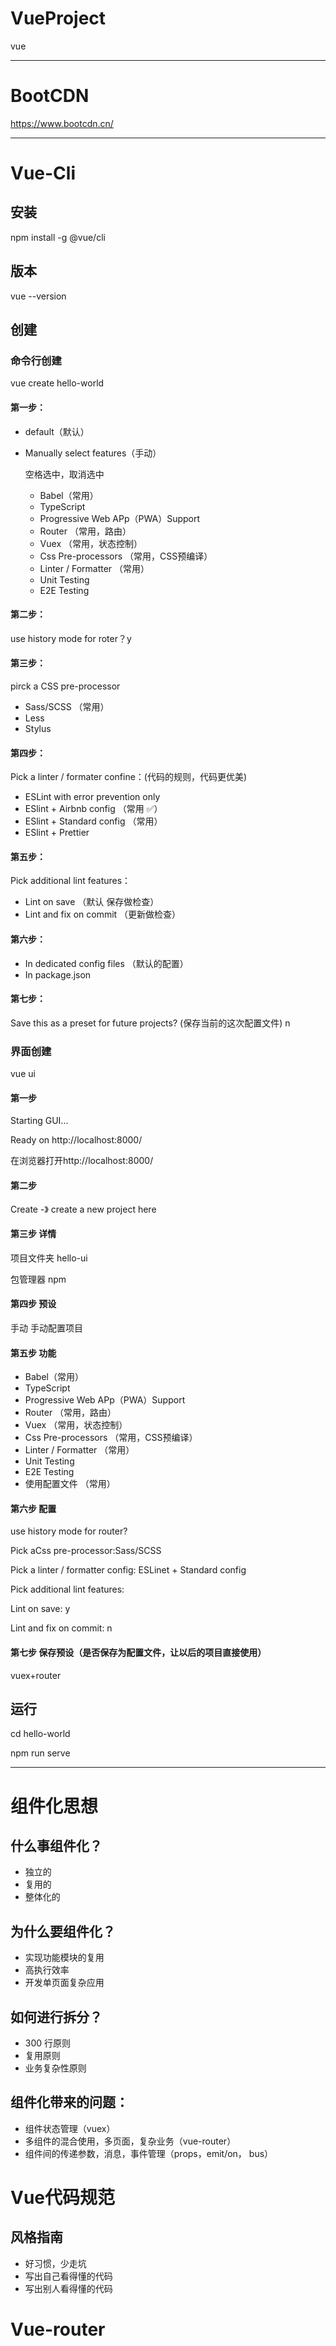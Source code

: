 # VueProject
vue

---

# BootCDN

https://www.bootcdn.cn/

---

# Vue-Cli

## 安装

npm install -g @vue/cli

## 版本

vue --version

## 创建

### 命令行创建

vue create hello-world

#### 第一步：

* default（默认）

* Manually select features（手动）

  空格选中，取消选中

  * Babel（常用）
  * TypeScript
  * Progressive Web APp（PWA）Support
  * Router （常用，路由）
  * Vuex （常用，状态控制）
  * Css Pre-processors （常用，CSS预编译）
  * Linter / Formatter （常用）
  * Unit Testing
  * E2E Testing

#### 第二步：

use history mode for roter？y

#### 第三步：

pirck a CSS pre-processor

* Sass/SCSS （常用）
* Less
* Stylus

#### 第四步：

Pick a linter / formater confine：(代码的规则，代码更优美)

* ESLint with error prevention only
* ESlint  + Airbnb config （常用 ✅）
* ESlint + Standard config （常用）
* ESlint + Prettier

#### 第五步：

Pick additional lint features：

* Lint on save （默认 保存做检查）
* Lint and fix on commit （更新做检查）

#### 第六步：

* In dedicated config files （默认的配置）
* In package.json 

#### 第七步：

Save this as a preset for future projects? (保存当前的这次配置文件) n

### 界面创建

vue ui

#### 第一步

 Starting GUI...

 Ready on http://localhost:8000/

在浏览器打开http://localhost:8000/

#### 第二步

Create -》 create a new project here

#### 第三步 详情 

项目文件夹 hello-ui

包管理器 npm

#### 第四步 预设

手动 手动配置项目

#### 第五步 功能

* Babel（常用）
* TypeScript
* Progressive Web APp（PWA）Support
* Router （常用，路由）
* Vuex （常用，状态控制）
* Css Pre-processors （常用，CSS预编译）
* Linter / Formatter （常用）
* Unit Testing
* E2E Testing
* 使用配置文件 （常用）

#### 第六步 配置

use history mode for router? 

Pick aCss pre-processor:Sass/SCSS

Pick a linter / formatter config: ESLinet + Standard config

Pick additional lint features:

Lint on save: y

Lint and fix on commit: n

#### 第七步 保存预设（是否保存为配置文件，让以后的项目直接使用）

vuex+router



## 运行

cd hello-world

npm run serve

---



# 组件化思想

## 什么事组件化？

* 独立的
* 复用的
* 整体化的

## 为什么要组件化？

* 实现功能模块的复用
* 高执行效率
* 开发单页面复杂应用

## 如何进行拆分？

* 300 行原则
* 复用原则
* 业务复杂性原则

## 组件化带来的问题：

* 组件状态管理（vuex）
* 多组件的混合使用，多页面，复杂业务（vue-router）
* 组件间的传递参数，消息，事件管理（props，emit/on， bus）



# Vue代码规范

## 风格指南

* 好习惯，少走坑
* 写出自己看得懂的代码
* 写出别人看得懂的代码



# Vue-router

